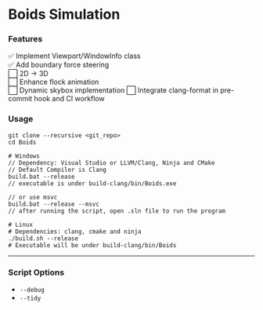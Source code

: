 # Boids Simulation

### Features
✅ Implement Viewport/WindowInfo class  
✅ Add boundary force steering  
⬜ 2D -> 3D  
⬜ Enhance flock animation  
⬜ Dynamic skybox implementation
⬜ Integrate clang-format in pre-commit hook and CI workflow

### Usage

```
git clone --recursive <git_repo>
cd Boids

# Windows
// Dependency: Visual Studio or LLVM/Clang, Ninja and CMake
// Default Compiler is Clang
build.bat --release 
// executable is under build-clang/bin/Boids.exe

// or use msvc
build.bat --release --msvc
// after running the script, open .sln file to run the program

# Linux
# Dependencies: clang, cmake and ninja
./build.sh --release
# Executable will be under build-clang/bin/Boids
```

---
### Script Options
- `--debug`
- `--tidy`
